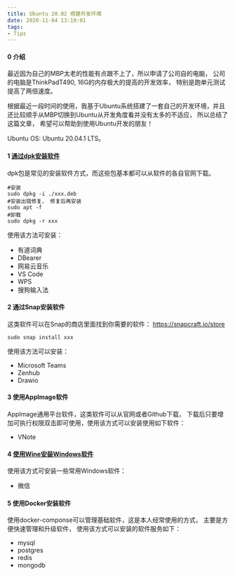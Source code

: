 ```yaml
---
title: Ubuntu 20.02 搭建开发环境 
date: 2020-11-04 13:19:01
tags:
- Tips
---
```


#### 0 介绍
最近因为自己的MBP太老的性能有点跟不上了，所以申请了公司自的电脑， 公司的电脑是ThinkPadT490, 16G的内存极大的提高的开发效率， 特别是跑单元测试提高了两倍速度。

根据最近一段时间的使用，我基于Ubuntu系统搭建了一套自己的开发环境，并且还比较顺手从MBP切换到Ubuntu从开发角度看并没有太多的不适应， 所以总结了这篇文章， 希望可以帮助到使用Ubuntu开发的朋友！

Ubuntu OS:  Ubuntu 20.04.1 LTS。

#### 1 [通过dpk安装软件](https://linoxide.com/ubuntu-how-to/install-deb-file-from-command-line/)
dpk包是常见的安装软件方式，而这些包基本都可以从软件的各自官网下载。
```
#安装
sudo dpkg -i ./xxx.deb
#安装出错修复， 修复后再安装
sudo apt -f
#卸载
sudo dpkg -r xxx
```
使用该方法可安装：
- 有道词典
- DBearer
- 网易云音乐
- VS Code
- WPS
- 搜狗输入法

#### 2 通过Snap安装软件
这类软件可以在Snap的商店里面找到你需要的软件： https://snapcraft.io/store
```
sudo snap install xxx
```
使用该方法可以安装：
- Microsoft Teams
- Zenhub
- Drawio

#### 3 使用AppImage软件
AppImage通用平台软件，这类软件可以从官网或者Github下载， 下载后只要增加可执行权限双击即可使用，使用该方式可以安装使用如下软件：
- VNote

#### 4 [使用Wine安装Windows软件](https://zhuanlan.zhihu.com/p/144286142)
使用该方式可安装一些常用Windows软件：
- 微信

#### 5 使用Docker安装软件
使用docker-componse可以管理基础软件，这是本人经常使用的方式， 主要是方便快速管理和升级软件， 使用该方式可以安装的软件服务如下：
-  mysql
-  postgres
-  redis
- mongodb
